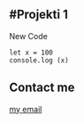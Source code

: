 ## **#Projekti 1**
New Code

    let x = 100
    console.log (x)
   
   ## Contact me
   [my email](mailito:dallkuylli@gmail.com)
